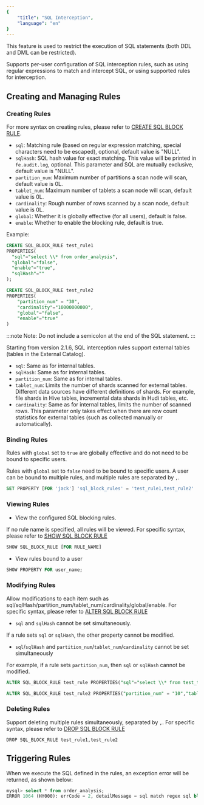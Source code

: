 ```yaml
---
{
    "title": "SQL Interception",
    "language": "en"
}
---
```


<!-- 
Licensed to the Apache Software Foundation (ASF) under one
or more contributor license agreements.  See the NOTICE file
distributed with this work for additional information
regarding copyright ownership.  The ASF licenses this file
to you under the Apache License, Version 2.0 (the
"License"); you may not use this file except in compliance
with the License.  You may obtain a copy of the License at

  http://www.apache.org/licenses/LICENSE-2.0

Unless required by applicable law or agreed to in writing,
software distributed under the License is distributed on an
"AS IS" BASIS, WITHOUT WARRANTIES OR CONDITIONS OF ANY
KIND, either express or implied.  See the License for the
specific language governing permissions and limitations
under the License.
-->

This feature is used to restrict the execution of SQL statements (both DDL and DML can be restricted).

Supports per-user configuration of SQL interception rules, such as using regular expressions to match and intercept SQL, or using supported rules for interception.

## Creating and Managing Rules

### Creating Rules

For more syntax on creating rules, please refer to [CREATE SQL BLOCK RULE](./../sql-manual/sql-statements/security/CREATE-SQL_BLOCK_RULE).

- `sql`: Matching rule (based on regular expression matching, special characters need to be escaped), optional, default value is "NULL".
- `sqlHash`: SQL hash value for exact matching. This value will be printed in `fe.audit.log`, optional. This parameter and SQL are mutually exclusive, default value is "NULL".
- `partition_num`: Maximum number of partitions a scan node will scan, default value is 0L.
- `tablet_num`: Maximum number of tablets a scan node will scan, default value is 0L.
- `cardinality`: Rough number of rows scanned by a scan node, default value is 0L.
- `global`: Whether it is globally effective (for all users), default is false.
- `enable`: Whether to enable the blocking rule, default is true.

Example:

```sql
CREATE SQL_BLOCK_RULE test_rule1 
PROPERTIES(
  "sql"="select \\* from order_analysis",
  "global"="false",
  "enable"="true",
  "sqlHash"=""
);

CREATE SQL_BLOCK_RULE test_rule2
PROPERTIES(
	"partition_num" = "30",
	"cardinality"="10000000000",
	"global"="false",
	"enable"="true"
)
```

:::note
Note: Do not include a semicolon at the end of the SQL statement.
:::

Starting from version 2.1.6, SQL interception rules support external tables (tables in the External Catalog).

- `sql`: Same as for internal tables.
- `sqlHash`: Same as for internal tables.
- `partition_num`: Same as for internal tables.
- `tablet_num`: Limits the number of shards scanned for external tables. Different data sources have different definitions of shards. For example, file shards in Hive tables, incremental data shards in Hudi tables, etc.
- `cardinality`: Same as for internal tables, limits the number of scanned rows. This parameter only takes effect when there are row count statistics for external tables (such as collected manually or automatically).

### Binding Rules

Rules with `global` set to `true` are globally effective and do not need to be bound to specific users.

Rules with `global` set to `false` need to be bound to specific users. A user can be bound to multiple rules, and multiple rules are separated by `,`.

```sql
SET PROPERTY [FOR 'jack'] 'sql_block_rules' = 'test_rule1,test_rule2'
```

### Viewing Rules

- View the configured SQL blocking rules.

If no rule name is specified, all rules will be viewed. For specific syntax, please refer to [SHOW SQL BLOCK RULE](../../sql-manual/sql-statements/security/CREATE-SQL_BLOCK_RULE)

```sql
SHOW SQL_BLOCK_RULE [FOR RULE_NAME]
```

- View rules bound to a user

```sql
SHOW PROPERTY FOR user_name;
```

### Modifying Rules

Allow modifications to each item such as sql/sqlHash/partition_num/tablet_num/cardinality/global/enable. For specific syntax, please refer to [ALTER SQL BLOCK RULE](../../sql-manual/sql-statements/security/ALTER-SQL_BLOCK_RULE)

- `sql` and `sqlHash` cannot be set simultaneously.

If a rule sets `sql` or `sqlHash`, the other property cannot be modified.

- `sql`/`sqlHash` and `partition_num`/`tablet_num`/`cardinality` cannot be set simultaneously

For example, if a rule sets `partition_num`, then `sql` or `sqlHash` cannot be modified.

```sql
ALTER SQL_BLOCK_RULE test_rule PROPERTIES("sql"="select \\* from test_table","enable"="true")
```

```sql
ALTER SQL_BLOCK_RULE test_rule2 PROPERTIES("partition_num" = "10","tablet_num"="300","enable"="true")
```

### Deleting Rules

Support deleting multiple rules simultaneously, separated by `,`. For specific syntax, please refer to [DROP SQL BLOCK RULE](../../sql-manual/sql-statements/security/DROP-SQL_BLOCK_RULE)

```
DROP SQL_BLOCK_RULE test_rule1,test_rule2
```

## Triggering Rules

When we execute the SQL defined in the rules, an exception error will be returned, as shown below:

```sql
mysql> select * from order_analysis;
ERROR 1064 (HY000): errCode = 2, detailMessage = sql match regex sql block rule: order_analysis_rule
```

